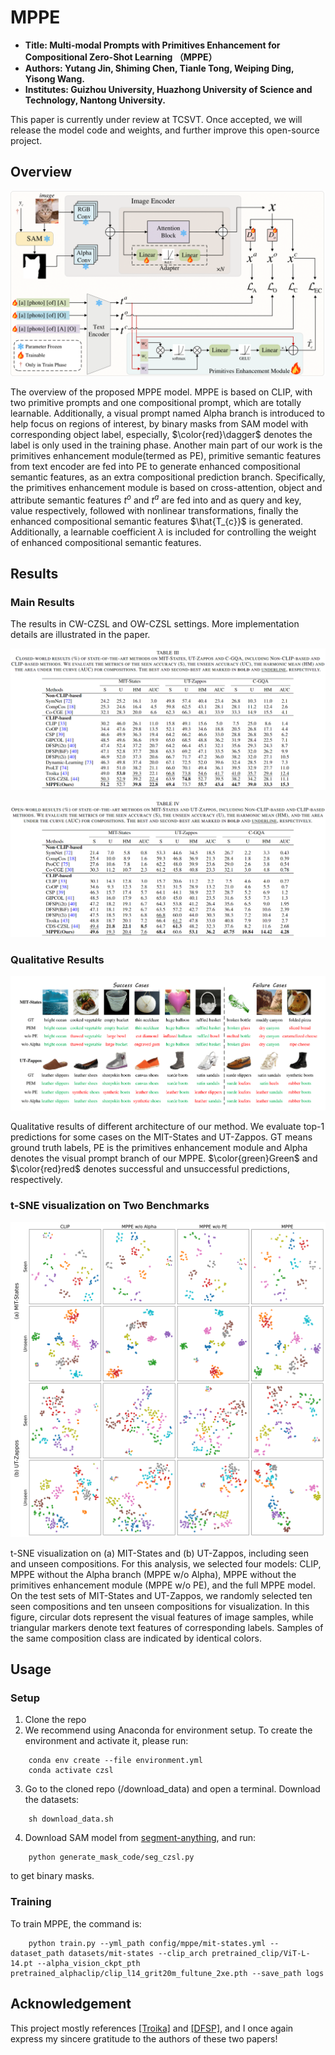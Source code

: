 # MPPE
- **Title: Multi-modal Prompts with Primitives Enhancement for Compositional Zero-Shot Learning （MPPE）**
- **Authors: Yutang Jin, Shiming Chen, Tianle Tong, Weiping Ding, Yisong Wang.**
- **Institutes: Guizhou University, Huazhong University of Science and Technology, Nantong University.**

This paper is currently under review at TCSVT. Once accepted, we will release the model code and weights, and further improve this open-source project.

## Overview
<p align="center">
  <img src="images/Fig3.png" />
</p>

The overview of the proposed MPPE model. MPPE is based on CLIP, with two primitive prompts and one compositional prompt, which are totally learnable. Additionally, a visual prompt named Alpha branch is introduced to help focus on regions of interest, by binary masks from SAM model with corresponding object label, especially, $\color{red}\dagger$</font> denotes the label is only used in the training phase. Another main part of our work is the primitives enhancement module(termed as PE), primitive semantic features from text encoder are fed into PE to generate enhanced compositional semantic features, as an extra compositional prediction branch. Specifically, the primitives enhancement module is based on cross-attention, object and attribute semantic features $t^{o}$ and $t^{a}$ are fed into and as query and key, value respectively, followed with nonlinear transformations, finally the enhanced compositional semantic features $\hat{T_{c}}$ is generated. Additionally, a learnable coefficient $\lambda$ is included for controlling the weight of enhanced compositional semantic features.

## Results
### Main Results
The results in CW-CZSL and OW-CZSL settings. More implementation details are illustrated in the paper.
<p align="center">
  <img src="images/Table3.png" />
</p>
<p align="center">
  <img src="images/Table4.png" />
</p>

### Qualitative Results
<p align="center">
  <img src="images/Fig5.png" />
</p>

Qualitative results of different architecture of our method. We evaluate top-1 predictions for some cases on the MIT-States and UT-Zappos. GT means ground truth labels, PE is the primitives enhancement module and Alpha denotes the visual prompt branch of our MPPE. $\color{green}Green$ and $\color{red}red$ denotes successful and unsuccessful predictions, respectively.

### t-SNE visualization on Two Benchmarks
<p align="center">
  <img src="images/t-sne.png" />
</p>

t-SNE visualization on (a) MIT-States and (b) UT-Zappos, including seen and unseen compositions. For this analysis, we selected four models: CLIP, MPPE without the Alpha branch (MPPE w/o Alpha), MPPE without the primitives enhancement module (MPPE w/o PE), and the full MPPE model. On the test sets of MIT-States and UT-Zappos, we randomly selected ten seen compositions and ten unseen compositions for visualization. In this figure, circular dots represent the visual features of image samples, while triangular markers denote text features of corresponding labels. Samples of the same composition class are indicated by identical colors.

## Usage
### Setup 
1. Clone the repo 
2. We recommend using Anaconda for environment setup. To create the environment and activate it, please run:
```
    conda env create --file environment.yml
    conda activate czsl
```
3. Go to the cloned repo (/download_data) and open a terminal. Download the datasets:
```
    sh download_data.sh
```
4. Download SAM model from [segment-anything](https://github.com/facebookresearch/segment-anything), and run:
```
    python generate_mask_code/seg_czsl.py
```
to get binary masks.

### Training
To train MPPE, the command is:
```
    python train.py --yml_path config/mppe/mit-states.yml --dataset_path datasets/mit-states --clip_arch pretrained_clip/ViT-L-14.pt --alpha_vision_ckpt_pth pretrained_alphaclip/clip_l14_grit20m_fultune_2xe.pth --save_path logs
```

## Acknowledgement
This project mostly references [[Troika]](https://github.com/bighuang624/Troika) and [[DFSP]](https://github.com/Forest-art/DFSP), and I once again express my sincere gratitude to the authors of these two papers!

